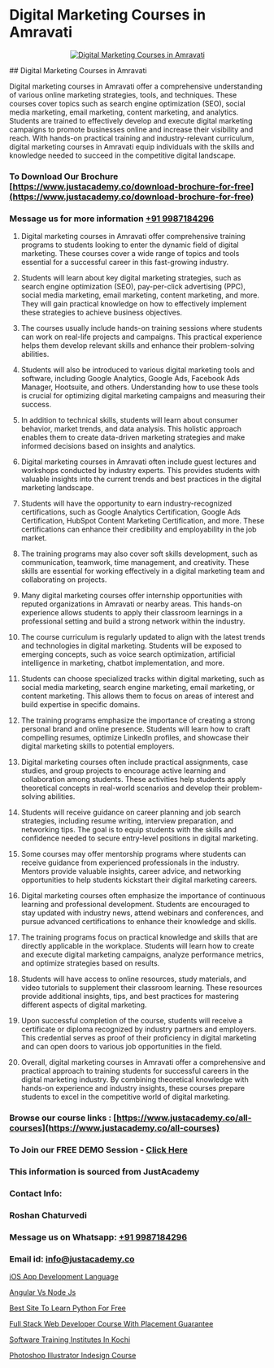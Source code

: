 # Digital Marketing Courses in Amravati

<p align="center">
  <a href="https://justacademy.co/course-detail/digital-marketing">
    <img src="https://justacademy.co/storage2/course_image/1676636720_course_image.webp" alt="Digital Marketing Courses in Amravati">
  </a>
</p>
## Digital Marketing Courses in Amravati

Digital marketing courses in Amravati offer a comprehensive understanding of various online marketing strategies, tools, and techniques. These courses cover topics such as search engine optimization (SEO), social media marketing, email marketing, content marketing, and analytics. Students are trained to effectively develop and execute digital marketing campaigns to promote businesses online and increase their visibility and reach. With hands-on practical training and industry-relevant curriculum, digital marketing courses in Amravati equip individuals with the skills and knowledge needed to succeed in the competitive digital landscape.
### To Download Our Brochure [https://www.justacademy.co/download-brochure-for-free](https://www.justacademy.co/download-brochure-for-free)
### Message us for more information [+91 9987184296](https://api.whatsapp.com/send?phone=919987184296)
1) Digital marketing courses in Amravati offer comprehensive training programs to students looking to enter the dynamic field of digital marketing. These courses cover a wide range of topics and tools essential for a successful career in this fast-growing industry.

2) Students will learn about key digital marketing strategies, such as search engine optimization (SEO), pay-per-click advertising (PPC), social media marketing, email marketing, content marketing, and more. They will gain practical knowledge on how to effectively implement these strategies to achieve business objectives.

3) The courses usually include hands-on training sessions where students can work on real-life projects and campaigns. This practical experience helps them develop relevant skills and enhance their problem-solving abilities.

4) Students will also be introduced to various digital marketing tools and software, including Google Analytics, Google Ads, Facebook Ads Manager, Hootsuite, and others. Understanding how to use these tools is crucial for optimizing digital marketing campaigns and measuring their success.

5) In addition to technical skills, students will learn about consumer behavior, market trends, and data analysis. This holistic approach enables them to create data-driven marketing strategies and make informed decisions based on insights and analytics.

6) Digital marketing courses in Amravati often include guest lectures and workshops conducted by industry experts. This provides students with valuable insights into the current trends and best practices in the digital marketing landscape.

7) Students will have the opportunity to earn industry-recognized certifications, such as Google Analytics Certification, Google Ads Certification, HubSpot Content Marketing Certification, and more. These certifications can enhance their credibility and employability in the job market.

8) The training programs may also cover soft skills development, such as communication, teamwork, time management, and creativity. These skills are essential for working effectively in a digital marketing team and collaborating on projects.

9) Many digital marketing courses offer internship opportunities with reputed organizations in Amravati or nearby areas. This hands-on experience allows students to apply their classroom learnings in a professional setting and build a strong network within the industry.

10) The course curriculum is regularly updated to align with the latest trends and technologies in digital marketing. Students will be exposed to emerging concepts, such as voice search optimization, artificial intelligence in marketing, chatbot implementation, and more.

11) Students can choose specialized tracks within digital marketing, such as social media marketing, search engine marketing, email marketing, or content marketing. This allows them to focus on areas of interest and build expertise in specific domains.

12) The training programs emphasize the importance of creating a strong personal brand and online presence. Students will learn how to craft compelling resumes, optimize LinkedIn profiles, and showcase their digital marketing skills to potential employers.

13) Digital marketing courses often include practical assignments, case studies, and group projects to encourage active learning and collaboration among students. These activities help students apply theoretical concepts in real-world scenarios and develop their problem-solving abilities.

14) Students will receive guidance on career planning and job search strategies, including resume writing, interview preparation, and networking tips. The goal is to equip students with the skills and confidence needed to secure entry-level positions in digital marketing.

15) Some courses may offer mentorship programs where students can receive guidance from experienced professionals in the industry. Mentors provide valuable insights, career advice, and networking opportunities to help students kickstart their digital marketing careers.

16) Digital marketing courses often emphasize the importance of continuous learning and professional development. Students are encouraged to stay updated with industry news, attend webinars and conferences, and pursue advanced certifications to enhance their knowledge and skills.

17) The training programs focus on practical knowledge and skills that are directly applicable in the workplace. Students will learn how to create and execute digital marketing campaigns, analyze performance metrics, and optimize strategies based on results.

18) Students will have access to online resources, study materials, and video tutorials to supplement their classroom learning. These resources provide additional insights, tips, and best practices for mastering different aspects of digital marketing.

19) Upon successful completion of the course, students will receive a certificate or diploma recognized by industry partners and employers. This credential serves as proof of their proficiency in digital marketing and can open doors to various job opportunities in the field.

20) Overall, digital marketing courses in Amravati offer a comprehensive and practical approach to training students for successful careers in the digital marketing industry. By combining theoretical knowledge with hands-on experience and industry insights, these courses prepare students to excel in the competitive world of digital marketing.

### Browse our course links : [https://www.justacademy.co/all-courses](https://www.justacademy.co/all-courses) 
### To Join our FREE DEMO Session - [Click Here](https://www.justacademy.co/register-for-course-demo)


### This information is sourced from JustAcademy
### Contact Info:
### Roshan Chaturvedi
### Message us on Whatsapp: [+91 9987184296](https://api.whatsapp.com/send?phone=919987184296)
### Email id: [info@justacademy.co](mailto:info@justacademy.co)
                
[iOS App Development Language](0)

[Angular Vs Node Js](https://www.linkedin.com/pulse/angular-vs-node-js-justacademy-chicago-lmj2f?trackingId=fi%2BiH5hpsh%2BncN4VHD6S7Q%3D%3D&lipi=urn%3Ali%3Apage%3Ad_flagship3_company_admin%3BPE%2BT5WipQcKTfk6GVPUI1w%3D%3D)

[Best Site To Learn Python For Free](https://medium.com/@ranepooja/best-site-to-learn-python-for-free-a4fba96bb816)

[Full Stack Web Developer Course With Placement Guarantee](https://medium.com/@sagarawat89/full-stack-web-developer-course-with-placement-guarantee-c6fb1eea7c0f)

[Software Training Institutes In Kochi](https://justacademyin.github.io/justacademy/software-training-institutes-in-kochi)

[Photoshop Illustrator Indesign Course](https://justacademyin.github.io/justacademy/photoshop-illustrator-indesign-course)

